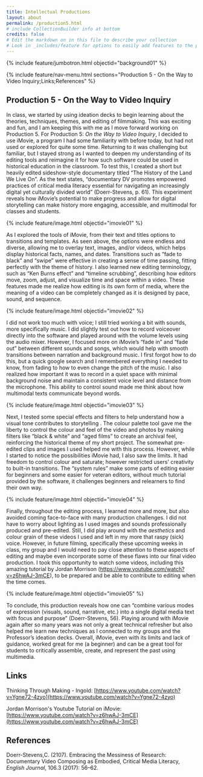 ```yaml
---
title: Intellectual Productions
layout: about
permalink: /production5.html
# include CollectionBuilder info at bottom
credits: false
# Edit the markdown on in this file to describe your collection
# Look in _includes/feature for options to easily add features to the page
---
```


{% include feature/jumbotron.html objectid="background01" %}

{% include feature/nav-menu.html sections="Production 5 - On the Way to Video Inquiry;Links;References" %}

## Production 5 - On the Way to Video Inquiry

In class, we started by using ideation decks to begin learning about the theories, techniques, themes, and editing of filmmaking. This was exciting and fun, and I am keeping this with me as I move forward working on Production 5. For Production 5: *On the Way to Video Inquiry*, I decided to use iMovie, a program I had some familiarity with before today, but had not used or explored for quite some time. Returning to it was challenging but familiar, but I stayed strong as I wanted to deepen my understanding of its editing tools and reimagine it for how such software could be used in historical education in the classroom. To test this, I created a short but heavily edited sideshow-style documentary titled “The History of the Land We Live On”. As the text states, “documentary DV promotes empowered practices of critical media literacy essential for navigating an increasingly digital yet culturally divided world” (Doerr-Stevens, p. 61). This experiment reveals how iMovie’s potential to make progress and allow for digital storytelling can make history more engaging, accessible, and multimodal for classes and students. 

{% include feature/image.html objectid="imovie01" %}

As I explored the tools of iMovie, from their text and titles options to transitions and templates. As seen above, the options were endless and diverse, allowing me to overlay text, images, and/or videos, which helps display historical facts, names, and dates. Transitions such as “fade to black” and “swipe” were effective in creating a sense of time passing, fitting perfectly with the theme of history. I also learned new editing terminology, such as “Ken Burns effect” and “timeline scrubbing”, describing how editors move, zoom, adjust, and visualize time and space within a video. These features made me realize how editing is its own form of media, where the meaning of a video can be completely changed as it is designed by pace, sound, and sequence. 

{% include feature/image.html objectid="imovie02" %}

I did not work too much with voice; I still tried working a bit with sounds, more specifically music. I did slightly test out how to record voiceover directly into the software and played around with the volume levels using the audio mixer. However, I focused more on iMovie’s “fade in” and “fade out” between different sounds and songs, which would help with smooth transitions between narration and background music. I first forgot how to do this, but a quick google search and I remembered everything I needed to know, from fading to how to even change the pitch of the music. I also realized how important it was to record in a quiet space with minimal background noise and maintain a consistent voice level and distance from the microphone. This ability to control sound made me think about how multimodal texts communicate beyond words.

{% include feature/image.html objectid="imovie03" %}

Next, I tested some special effects and filters to help understand how a visual tone contributes to storytelling . The colour palette tool gave me the liberty to control the colour and feel of the video and photos by making filters like “black & white” and “aged films” to create an archival feel, reinforcing the historical theme of my short project. The somewhat pre-edited clips and images I used helped me with this process. However, while I started to notice the possibilities iMovie had, I also saw the limits. It had freedom to control colour and saturate; however restricted users' creativity to built-in transitions. The “system rules” make some parts of editing easier for beginners and some easier for veteran editors, without much tutorial provided by the software, it challenges beginners and relearners to find their own way. 

{% include feature/image.html objectid="imovie04" %}

Finally, throughout the editing process, I learned more and more, but also avoided coming face-to-face with many production challenges. I did not have to worry about lighting as I used images and sounds professionally produced and pre-edited. Still, I did play around with the *aesthetics* and colour grain of these videos I used and left in my more that raspy (sick) voice. However, in future filming, specifically these upcoming weeks in class, my group and I would need to pay close attention to these aspects of editing and maybe even incorporate some of these flaws into our final video production. I took this opportunity to watch some videos, including this amazing tutorial by Jordan Morrison (https://www.youtube.com/watch?v=z6hwAJ-3mCE), to be prepared and be able to contribute to editing when the time comes. 

{% include feature/image.html objectid="imovie05" %}

To conclude, this production reveals how one can “combine various modes of expression (visuals, sound, narrative, etc.) into a single digital media text with focus and purpose” (Doerr-Stevens, 56). Playing around with iMovie again after so many years was not only a great technical refresher but also helped me learn new techniques as I connected to my groups and the Professor’s ideation decks. Overall, iMovie, even with its limits and lack of guidance, worked great for me (a beginner) and can be a great tool for students to critically assemble, create, and represent the past using multimedia.

## Links

Thinking Through Making - Ingold: [https://www.youtube.com/watch?v=Ygne72-4zyo](https://www.youtube.com/watch?v=Ygne72-4zyo)

Jordan Morrison's Youtube Tutorial on iMovie: [https://www.youtube.com/watch?v=z6hwAJ-3mCE](https://www.youtube.com/watch?v=z6hwAJ-3mCE)

## References

Doerr-Stevens,C. (2107). Embracing the Messiness of Research: Documentary Video Composing as Embodied, Critical Media Literacy, *English Journal*, 106.3 (2017): 56–62. 


